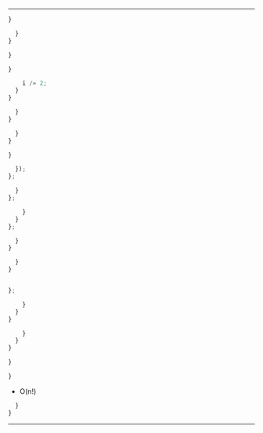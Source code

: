 
---



```js
}
```

```js
  }
}
```

```js
}
```



```js
}
```

```js
    i /= 2;
  }
}
```



```js
  }
}
```

```js
  }
}
```

```js
}
```

```js
  });
};
```

```js
  }
};
```

```js
    }
  }
};
```

```js
  }
}
```



```js
  }
}
```

```js

};
```



```js
    }
  }
}
```

```js
    }
  }
}
```



```js
}
```

```js
}
```


- O(n!)

```js
  }
}
```

---
